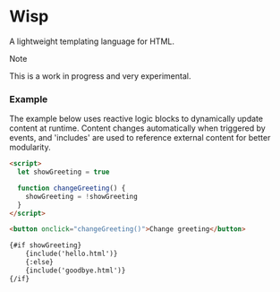 # Wisp

A lightweight templating language for HTML.

> [!NOTE]
> This is a work in progress and very experimental.

### Example

The example below uses reactive logic blocks to dynamically update content at runtime. Content changes automatically when triggered by events, and 'includes' are used to reference external content for better modularity.

```html
<script>
  let showGreeting = true

  function changeGreeting() {
    showGreeting = !showGreeting
  }
</script>

<button onclick="changeGreeting()">Change greeting</button>

{#if showGreeting}
    {include('hello.html')}
    {:else}
    {include('goodbye.html')}
{/if}
```
